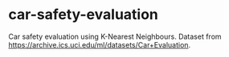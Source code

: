 # car-safety-evaluation
Car safety evaluation using K-Nearest Neighbours. Dataset from https://archive.ics.uci.edu/ml/datasets/Car+Evaluation. 
